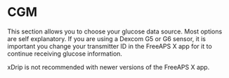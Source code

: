 # CGM
This section allows you to choose your glucose data source. Most options are self explanatory. If you are using a Dexcom G5 or G6 sensor, it is important you change your transmitter ID in the FreeAPS X app for it to continue receiving glucose information.

xDrip is not recommended with newer versions of the FreeAPS X app.
